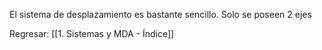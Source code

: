 
El sistema de desplazamiento es bastante sencillo. Solo se poseen 2 ejes

Regresar: [[1. Sistemas y MDA - Índice]]